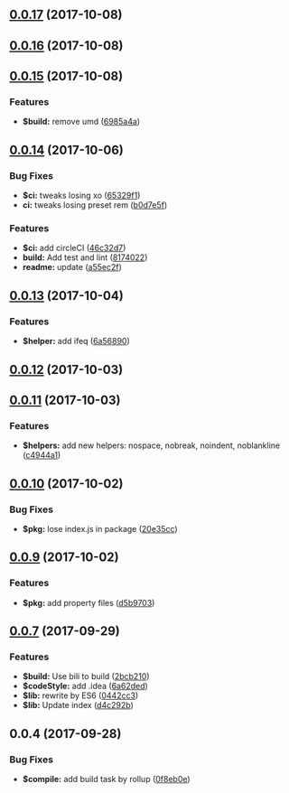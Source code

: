 <a name="0.0.17"></a>
## [0.0.17](https://github.com/ulivz/handlebars2/compare/v0.0.16...v0.0.17) (2017-10-08)



<a name="0.0.16"></a>
## [0.0.16](https://github.com/ulivz/handlebars2/compare/v0.0.15...v0.0.16) (2017-10-08)



<a name="0.0.15"></a>
## [0.0.15](https://github.com/ulivz/handlebars2/compare/v0.0.14...v0.0.15) (2017-10-08)


### Features

* **$build:** remove umd ([6985a4a](https://github.com/ulivz/handlebars2/commit/6985a4a))



<a name="0.0.14"></a>
## [0.0.14](https://github.com/ulivz/handlebars2/compare/v0.0.13...v0.0.14) (2017-10-06)


### Bug Fixes

* **$ci:** tweaks losing xo ([65329f1](https://github.com/ulivz/handlebars2/commit/65329f1))
* **ci:** tweaks losing preset rem ([b0d7e5f](https://github.com/ulivz/handlebars2/commit/b0d7e5f))


### Features

* **$ci:** add circleCI ([46c32d7](https://github.com/ulivz/handlebars2/commit/46c32d7))
* **build:** Add test and lint ([8174022](https://github.com/ulivz/handlebars2/commit/8174022))
* **readme:** update ([a55ec2f](https://github.com/ulivz/handlebars2/commit/a55ec2f))



<a name="0.0.13"></a>
## [0.0.13](https://github.com/ulivz/handlebars2/compare/v0.0.12...v0.0.13) (2017-10-04)


### Features

* **$helper:** add ifeq ([6a56890](https://github.com/ulivz/handlebars2/commit/6a56890))



<a name="0.0.12"></a>
## [0.0.12](https://github.com/ulivz/handlebars2/compare/v0.0.11...v0.0.12) (2017-10-03)



<a name="0.0.11"></a>
## [0.0.11](https://github.com/ulivz/handlebars2/compare/v0.0.10...v0.0.11) (2017-10-03)


### Features

* **$helpers:** add new helpers: nospace, nobreak, noindent, noblankline ([c4944a1](https://github.com/ulivz/handlebars2/commit/c4944a1))



<a name="0.0.10"></a>
## [0.0.10](https://github.com/ulivz/handlebars2/compare/v0.0.9...v0.0.10) (2017-10-02)


### Bug Fixes

* **$pkg:** lose index.js in package ([20e35cc](https://github.com/ulivz/handlebars2/commit/20e35cc))



<a name="0.0.9"></a>
## [0.0.9](https://github.com/ulivz/handlebars2/compare/v0.0.8...v0.0.9) (2017-10-02)


### Features

* **$pkg:** add property files ([d5b9703](https://github.com/ulivz/handlebars2/commit/d5b9703))



<a name="0.0.7"></a>
## [0.0.7](https://github.com/ulivz/handlebars2/compare/v0.0.6...v0.0.7) (2017-09-29)


### Features

* **$build:** Use bili to build ([2bcb210](https://github.com/ulivz/handlebars2/commit/2bcb210))
* **$codeStyle:** add .idea ([6a62ded](https://github.com/ulivz/handlebars2/commit/6a62ded))
* **$lib:** rewrite by ES6 ([0442cc3](https://github.com/ulivz/handlebars2/commit/0442cc3))
* **$lib:** Update index ([d4c292b](https://github.com/ulivz/handlebars2/commit/d4c292b))



<a name="0.0.4"></a>
## 0.0.4 (2017-09-28)


### Bug Fixes

* **$compile:** add build task by rollup ([0f8eb0e](https://github.com/ulivz/handlebars2/commit/0f8eb0e))



